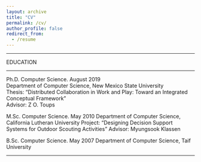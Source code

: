 ```yaml
---
layout: archive
title: "CV"
permalink: /cv/
author_profile: false
redirect_from:
  - /resume
---
```


<hr />
EDUCATION
<hr />

Ph.D. Computer Science. August 2019 <br>
Department of Computer Science, New Mexico State University <br>
Thesis: “Distributed Collaboration in Work and Play: Toward an Integrated Conceptual Framework” <br>
Advisor: Z O. Toups <br>

M.Sc. Computer Science. May 2010
Department of Computer Science, California Lutheran University
Project: “Designing Decision Support Systems for Outdoor Scouting Activities”
Advisor: Myungsook Klassen

B.Sc. Computer Science. May 2007
Department of Computer Science, Taif University

<hr />
